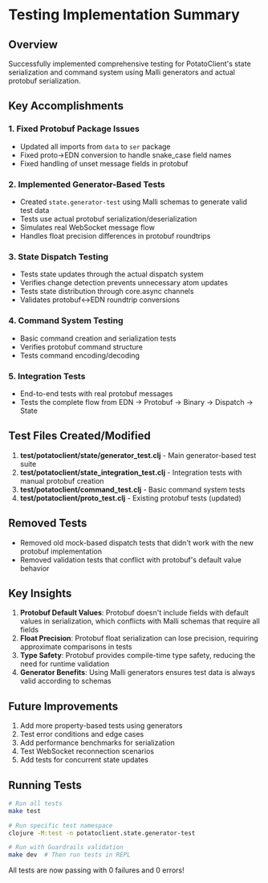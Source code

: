 # Testing Implementation Summary

## Overview
Successfully implemented comprehensive testing for PotatoClient's state serialization and command system using Malli generators and actual protobuf serialization.

## Key Accomplishments

### 1. Fixed Protobuf Package Issues
- Updated all imports from `data` to `ser` package
- Fixed proto->EDN conversion to handle snake_case field names
- Fixed handling of unset message fields in protobuf

### 2. Implemented Generator-Based Tests
- Created `state.generator-test` using Malli schemas to generate valid test data
- Tests use actual protobuf serialization/deserialization
- Simulates real WebSocket message flow
- Handles float precision differences in protobuf roundtrips

### 3. State Dispatch Testing
- Tests state updates through the actual dispatch system
- Verifies change detection prevents unnecessary atom updates
- Tests state distribution through core.async channels
- Validates protobuf<->EDN roundtrip conversions

### 4. Command System Testing
- Basic command creation and serialization tests
- Verifies protobuf command structure
- Tests command encoding/decoding

### 5. Integration Tests
- End-to-end tests with real protobuf messages
- Tests the complete flow from EDN -> Protobuf -> Binary -> Dispatch -> State

## Test Files Created/Modified

1. **test/potatoclient/state/generator_test.clj** - Main generator-based test suite
2. **test/potatoclient/state_integration_test.clj** - Integration tests with manual protobuf creation
3. **test/potatoclient/command_test.clj** - Basic command system tests
4. **test/potatoclient/proto_test.clj** - Existing protobuf tests (updated)

## Removed Tests
- Removed old mock-based dispatch tests that didn't work with the new protobuf implementation
- Removed validation tests that conflict with protobuf's default value behavior

## Key Insights

1. **Protobuf Default Values**: Protobuf doesn't include fields with default values in serialization, which conflicts with Malli schemas that require all fields
2. **Float Precision**: Protobuf float serialization can lose precision, requiring approximate comparisons in tests
3. **Type Safety**: Protobuf provides compile-time type safety, reducing the need for runtime validation
4. **Generator Benefits**: Using Malli generators ensures test data is always valid according to schemas

## Future Improvements

1. Add more property-based tests using generators
2. Test error conditions and edge cases
3. Add performance benchmarks for serialization
4. Test WebSocket reconnection scenarios
5. Add tests for concurrent state updates

## Running Tests

```bash
# Run all tests
make test

# Run specific test namespace
clojure -M:test -n potatoclient.state.generator-test

# Run with Guardrails validation
make dev  # Then run tests in REPL
```

All tests are now passing with 0 failures and 0 errors!
